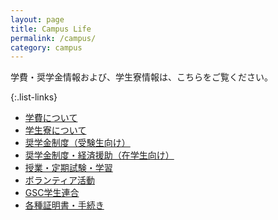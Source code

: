 ```yaml
---
layout: page
title: Campus Life
permalink: /campus/
category: campus
---
```


学費・奨学金情報および、学生寮情報は、こちらをご覧ください。

{:.list-links}
*   [学費について](http://www.aoyama.ac.jp/outline/information/battel/undergraduate_tuition_first.html)
*   [学生寮について](http://www.aoyama.ac.jp/life/health/dormitory/dormitory_sagamihara.html)
*   [奨学金制度（受験生向け）](http://www.aoyama.ac.jp/life/expenses/scholarship_prospective/)
*   [奨学金制度・経済援助（在学生向け）](http://www.aoyama.ac.jp/life/expenses/scholarship/)
*   [授業・定期試験・学習](http://www.aoyama.ac.jp/life/schooltime/)
*   [ボランティア活動](http://www.aoyama.ac.jp/life/volunteer/)
*   [GSC学生連合](http://gscstunion.com/)
*   [各種証明書・手続き](http://www.aoyama.ac.jp/life/procedure/)
